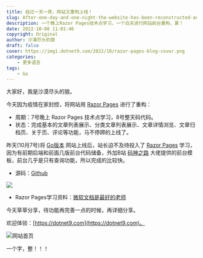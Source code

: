```yaml
---
title: 经过一天一夜，网站又重构上线！
slug: After-one-day-and-one-night-the-website-has-been-reconstructed-and-launched-again
description: 一个晚上Razor Pages技术点学习，一个白天进行网站前台重构，累！
date: 2022-10-08 11:01:46
copyright: Original
author: 沙漠尽头的狼
draft: false
cover: https://img1.dotnet9.com/2022/10/razor-pages-blog-cover.png
categories: 
    - 更多语言
tags: 
    - Go
---
```


大家好，我是沙漠尽头的狼。

今天因为疫情在家封控，将网站用 [Razor Pages](https://learn.microsoft.com/zh-cn/aspnet/core/razor-pages/?WT.mc_id=dotnet-35129-website&view=aspnetcore-7.0&tabs=visual-studio) 进行了重构：

- 周期：7号晚上 Razor Pages 技术点学习，8号整天码代码。
- 状态：完成基本的文章列表展示、分类文章列表展示、文章详情浏览、文章归档页、关于页、评论等功能，马不停蹄的上线了。

昨天(10月7号)将 [Go版本](https://go.dotnet9.com) 网站上线后，站长迫不及待投入了 [Razor Pages](https://learn.microsoft.com/zh-cn/aspnet/core/razor-pages/?WT.mc_id=dotnet-35129-website&view=aspnetcore-7.0&tabs=visual-studio) 学习，因为有前期后端和前面几版前台代码储备，外加B站 [码神之路](https://www.bilibili.com/video/BV1VS4y1F7NM) 大佬提供的前台模板，前台几乎是只有查询功能，所以完成的比较快。

- 源码：[Github](https://github.com/dotnet9/Dotnet9/tree/develop/src/Dotnet9.Web.RazorPages)

![](https://img1.dotnet9.com/2022/10/dotnet-blog-repository.png)

- Razor Pages学习资料：[微软文档是最好的老师](https://learn.microsoft.com/zh-cn/aspnet/core/razor-pages/?WT.mc_id=dotnet-35129-website&view=aspnetcore-7.0&tabs=visual-studio)

今天草草分享，待功能再完善一点的时候，再详细分享。

欢迎体验：[https://dotnet9.com](https://dotnet9.com)。

![网站首页](https://img1.dotnet9.com/2022/10/razor-pages-blog-cover.png)

一个字，整！！！